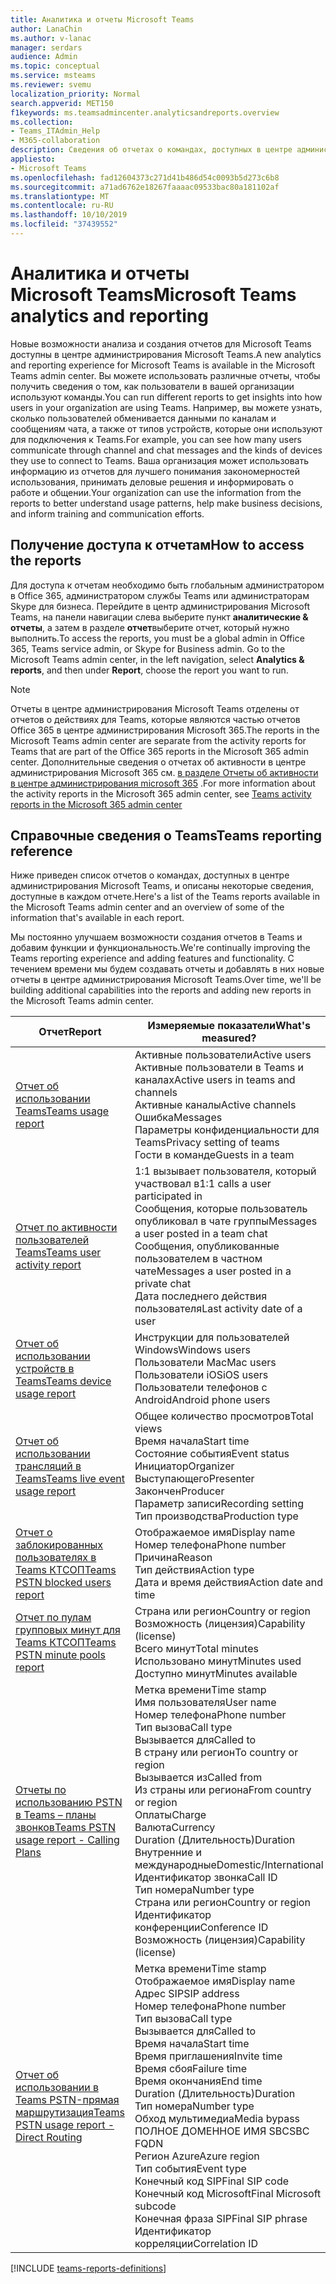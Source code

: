```yaml
---
title: Аналитика и отчеты Microsoft Teams
author: LanaChin
ms.author: v-lanac
manager: serdars
audience: Admin
ms.topic: conceptual
ms.service: msteams
ms.reviewer: svemu
localization_priority: Normal
search.appverid: MET150
f1keywords: ms.teamsadmincenter.analyticsandreports.overview
ms.collection:
- Teams_ITAdmin_Help
- M365-collaboration
description: Сведения об отчетах о командах, доступных в центре администрирования Microsoft Teams.
appliesto:
- Microsoft Teams
ms.openlocfilehash: fad12604373c271d41b486d54c0093b5d273c6b8
ms.sourcegitcommit: a71ad6762e18267faaaac09533bac80a181102af
ms.translationtype: MT
ms.contentlocale: ru-RU
ms.lasthandoff: 10/10/2019
ms.locfileid: "37439552"
---
```

# <a name="microsoft-teams-analytics-and-reporting"></a><span data-ttu-id="18d13-103">Аналитика и отчеты Microsoft Teams</span><span class="sxs-lookup"><span data-stu-id="18d13-103">Microsoft Teams analytics and reporting</span></span>

<span data-ttu-id="18d13-104">Новые возможности анализа и создания отчетов для Microsoft Teams доступны в центре администрирования Microsoft Teams.</span><span class="sxs-lookup"><span data-stu-id="18d13-104">A new analytics and reporting experience for Microsoft Teams is available in the Microsoft Teams admin center.</span></span> <span data-ttu-id="18d13-105">Вы можете использовать различные отчеты, чтобы получить сведения о том, как пользователи в вашей организации используют команды.</span><span class="sxs-lookup"><span data-stu-id="18d13-105">You can run different reports to get insights into how users in your organization are using Teams.</span></span> <span data-ttu-id="18d13-106">Например, вы можете узнать, сколько пользователей обменивается данными по каналам и сообщениям чата, а также от типов устройств, которые они используют для подключения к Teams.</span><span class="sxs-lookup"><span data-stu-id="18d13-106">For example, you can see how many users communicate through channel and chat messages and the kinds of devices they use to connect to Teams.</span></span> <span data-ttu-id="18d13-107">Ваша организация может использовать информацию из отчетов для лучшего понимания закономерностей использования, принимать деловые решения и информировать о работе и общении.</span><span class="sxs-lookup"><span data-stu-id="18d13-107">Your organization can use the information from the reports to better understand usage patterns, help make business decisions, and inform training and communication efforts.</span></span>

## <a name="how-to-access-the-reports"></a><span data-ttu-id="18d13-108">Получение доступа к отчетам</span><span class="sxs-lookup"><span data-stu-id="18d13-108">How to access the reports</span></span>

<span data-ttu-id="18d13-109">Для доступа к отчетам необходимо быть глобальным администратором в Office 365, администратором службы Teams или администраторам Skype для бизнеса.  Перейдите в центр администрирования Microsoft Teams, на панели навигации слева выберите пункт **аналитические & отчеты**, а затем в разделе **отчет**выберите отчет, который нужно выполнить.</span><span class="sxs-lookup"><span data-stu-id="18d13-109">To access the reports, you must be a global admin in Office 365, Teams service admin, or Skype for Business admin.  Go to the Microsoft Teams admin center, in the left navigation, select **Analytics & reports**, and then under **Report**, choose the report you want to run.</span></span>

> [!NOTE]
> <span data-ttu-id="18d13-110">Отчеты в центре администрирования Microsoft Teams отделены от отчетов о действиях для Teams, которые являются частью отчетов Office 365 в центре администрирования Microsoft 365.</span><span class="sxs-lookup"><span data-stu-id="18d13-110">The reports in the Microsoft Teams admin center are separate from the activity reports for Teams that are part of the Office 365 reports in the Microsoft 365 admin center.</span></span> <span data-ttu-id="18d13-111">Дополнительные сведения о отчетах об активности в центре администрирования Microsoft 365 см. [в разделе Отчеты об активности в центре администрирования microsoft 365](../teams-activity-reports.md) .</span><span class="sxs-lookup"><span data-stu-id="18d13-111">For more information about the activity reports in the Microsoft 365 admin center, see [Teams activity reports in the Microsoft 365 admin center](../teams-activity-reports.md)</span></span>

## <a name="teams-reporting-reference"></a><span data-ttu-id="18d13-112">Справочные сведения о Teams</span><span class="sxs-lookup"><span data-stu-id="18d13-112">Teams reporting reference</span></span>

<span data-ttu-id="18d13-113">Ниже приведен список отчетов о командах, доступных в центре администрирования Microsoft Teams, и описаны некоторые сведения, доступные в каждом отчете.</span><span class="sxs-lookup"><span data-stu-id="18d13-113">Here's a list of the Teams reports available in the Microsoft Teams admin center and an overview of some of the information that's available in each report.</span></span>

<span data-ttu-id="18d13-114">Мы постоянно улучшаем возможности создания отчетов в Teams и добавим функции и функциональность.</span><span class="sxs-lookup"><span data-stu-id="18d13-114">We're continually improving the Teams reporting experience and adding features and functionality.</span></span> <span data-ttu-id="18d13-115">С течением времени мы будем создавать отчеты и добавлять в них новые отчеты в центре администрирования Microsoft Teams.</span><span class="sxs-lookup"><span data-stu-id="18d13-115">Over time, we'll be building additional capabilities into the reports and adding new reports in the Microsoft Teams admin center.</span></span>

|<span data-ttu-id="18d13-116">Отчет</span><span class="sxs-lookup"><span data-stu-id="18d13-116">Report</span></span>  |<span data-ttu-id="18d13-117">Измеряемые показатели</span><span class="sxs-lookup"><span data-stu-id="18d13-117">What's measured?</span></span> |
|---------|---------|
|[<span data-ttu-id="18d13-118">Отчет об использовании Teams</span><span class="sxs-lookup"><span data-stu-id="18d13-118">Teams usage report</span></span>](teams-usage-report.md)  |  <span data-ttu-id="18d13-119">Активные пользователи</span><span class="sxs-lookup"><span data-stu-id="18d13-119">Active users</span></span><br/><span data-ttu-id="18d13-120">Активные пользователи в Teams и каналах</span><span class="sxs-lookup"><span data-stu-id="18d13-120">Active users in teams and channels</span></span><br/><span data-ttu-id="18d13-121">Активные каналы</span><span class="sxs-lookup"><span data-stu-id="18d13-121">Active channels</span></span><br/><span data-ttu-id="18d13-122">Ошибка</span><span class="sxs-lookup"><span data-stu-id="18d13-122">Messages</span></span><br/><span data-ttu-id="18d13-123">Параметры конфиденциальности для Teams</span><span class="sxs-lookup"><span data-stu-id="18d13-123">Privacy setting of  teams</span></span><br/><span data-ttu-id="18d13-124">Гости в команде</span><span class="sxs-lookup"><span data-stu-id="18d13-124">Guests in a team</span></span>   |
|[<span data-ttu-id="18d13-125">Отчет по активности пользователей Teams</span><span class="sxs-lookup"><span data-stu-id="18d13-125">Teams user activity report</span></span>](user-activity-report.md)  |  <span data-ttu-id="18d13-126">1:1 вызывает пользователя, который участвовал в</span><span class="sxs-lookup"><span data-stu-id="18d13-126">1:1 calls a user participated in</span></span><br/><span data-ttu-id="18d13-127">Сообщения, которые пользователь опубликовал в чате группы</span><span class="sxs-lookup"><span data-stu-id="18d13-127">Messages a user posted in a team chat</span></span><br/><span data-ttu-id="18d13-128">Сообщения, опубликованные пользователем в частном чате</span><span class="sxs-lookup"><span data-stu-id="18d13-128">Messages a user posted in a private chat</span></span><br/><span data-ttu-id="18d13-129">Дата последнего действия пользователя</span><span class="sxs-lookup"><span data-stu-id="18d13-129">Last activity date of a user</span></span>     |
|[<span data-ttu-id="18d13-130">Отчет об использовании устройств в Teams</span><span class="sxs-lookup"><span data-stu-id="18d13-130">Teams device usage report</span></span>](device-usage-report.md)   |  <span data-ttu-id="18d13-131">Инструкции для пользователей Windows</span><span class="sxs-lookup"><span data-stu-id="18d13-131">Windows users</span></span><br/><span data-ttu-id="18d13-132">Пользователи Mac</span><span class="sxs-lookup"><span data-stu-id="18d13-132">Mac users</span></span><br/><span data-ttu-id="18d13-133">Пользователи iOS</span><span class="sxs-lookup"><span data-stu-id="18d13-133">iOS users</span></span><br/><span data-ttu-id="18d13-134">Пользователи телефонов с Android</span><span class="sxs-lookup"><span data-stu-id="18d13-134">Android phone users</span></span>     |
|[<span data-ttu-id="18d13-135">Отчет об использовании трансляций в Teams</span><span class="sxs-lookup"><span data-stu-id="18d13-135">Teams live event usage report</span></span>](teams-live-event-usage-report.md)   |  <span data-ttu-id="18d13-136">Общее количество просмотров</span><span class="sxs-lookup"><span data-stu-id="18d13-136">Total views</span></span><br><span data-ttu-id="18d13-137">Время начала</span><span class="sxs-lookup"><span data-stu-id="18d13-137">Start time</span></span><br><span data-ttu-id="18d13-138">Состояние события</span><span class="sxs-lookup"><span data-stu-id="18d13-138">Event status</span></span><br><span data-ttu-id="18d13-139">Инициатор</span><span class="sxs-lookup"><span data-stu-id="18d13-139">Organizer</span></span><br><span data-ttu-id="18d13-140">Выступающего</span><span class="sxs-lookup"><span data-stu-id="18d13-140">Presenter</span></span><br><span data-ttu-id="18d13-141">Закончен</span><span class="sxs-lookup"><span data-stu-id="18d13-141">Producer</span></span><br><span data-ttu-id="18d13-142">Параметр записи</span><span class="sxs-lookup"><span data-stu-id="18d13-142">Recording setting</span></span><br><span data-ttu-id="18d13-143">Тип производства</span><span class="sxs-lookup"><span data-stu-id="18d13-143">Production type</span></span>    |
|[<span data-ttu-id="18d13-144">Отчет о заблокированных пользователях в Teams КТСОП</span><span class="sxs-lookup"><span data-stu-id="18d13-144">Teams PSTN blocked users report</span></span>](pstn-blocked-users-report.md)   |  <span data-ttu-id="18d13-145">Отображаемое имя</span><span class="sxs-lookup"><span data-stu-id="18d13-145">Display name</span></span><br><span data-ttu-id="18d13-146">Номер телефона</span><span class="sxs-lookup"><span data-stu-id="18d13-146">Phone number</span></span><br><span data-ttu-id="18d13-147">Причина</span><span class="sxs-lookup"><span data-stu-id="18d13-147">Reason</span></span><br><span data-ttu-id="18d13-148">Тип действия</span><span class="sxs-lookup"><span data-stu-id="18d13-148">Action type</span></span><br><span data-ttu-id="18d13-149">Дата и время действия</span><span class="sxs-lookup"><span data-stu-id="18d13-149">Action date and time</span></span>   |
|[<span data-ttu-id="18d13-150">Отчет по пулам групповых минут для Teams КТСОП</span><span class="sxs-lookup"><span data-stu-id="18d13-150">Teams PSTN minute pools report</span></span>](pstn-minute-pools-report.md) |  <span data-ttu-id="18d13-151">Страна или регион</span><span class="sxs-lookup"><span data-stu-id="18d13-151">Country or region</span></span><br><span data-ttu-id="18d13-152">Возможность (лицензия)</span><span class="sxs-lookup"><span data-stu-id="18d13-152">Capability (license)</span></span> <br><span data-ttu-id="18d13-153">Всего минут</span><span class="sxs-lookup"><span data-stu-id="18d13-153">Total minutes</span></span><br><span data-ttu-id="18d13-154">Использовано минут</span><span class="sxs-lookup"><span data-stu-id="18d13-154">Minutes used</span></span><br><span data-ttu-id="18d13-155">Доступно минут</span><span class="sxs-lookup"><span data-stu-id="18d13-155">Minutes available</span></span>|
|[<span data-ttu-id="18d13-156">Отчеты по использованию PSTN в Teams – планы звонков</span><span class="sxs-lookup"><span data-stu-id="18d13-156">Teams PSTN usage report - Calling Plans</span></span>](pstn-usage-report.md#calling-plans)|  <span data-ttu-id="18d13-157">Метка времени</span><span class="sxs-lookup"><span data-stu-id="18d13-157">Time stamp</span></span><br><span data-ttu-id="18d13-158">Имя пользователя</span><span class="sxs-lookup"><span data-stu-id="18d13-158">User name</span></span><br><span data-ttu-id="18d13-159">Номер телефона</span><span class="sxs-lookup"><span data-stu-id="18d13-159">Phone number</span></span><br><span data-ttu-id="18d13-160">Тип вызова</span><span class="sxs-lookup"><span data-stu-id="18d13-160">Call type</span></span> <br><span data-ttu-id="18d13-161">Вызывается для</span><span class="sxs-lookup"><span data-stu-id="18d13-161">Called to</span></span><br><span data-ttu-id="18d13-162">В страну или регион</span><span class="sxs-lookup"><span data-stu-id="18d13-162">To country or region</span></span> <br><span data-ttu-id="18d13-163">Вызывается из</span><span class="sxs-lookup"><span data-stu-id="18d13-163">Called from</span></span> <br><span data-ttu-id="18d13-164">Из страны или региона</span><span class="sxs-lookup"><span data-stu-id="18d13-164">From country or region</span></span><br><span data-ttu-id="18d13-165">Оплаты</span><span class="sxs-lookup"><span data-stu-id="18d13-165">Charge</span></span><br><span data-ttu-id="18d13-166">Валюта</span><span class="sxs-lookup"><span data-stu-id="18d13-166">Currency</span></span><br><span data-ttu-id="18d13-167">Duration (Длительность)</span><span class="sxs-lookup"><span data-stu-id="18d13-167">Duration</span></span><br><span data-ttu-id="18d13-168">Внутренние и международные</span><span class="sxs-lookup"><span data-stu-id="18d13-168">Domestic/International</span></span><br><span data-ttu-id="18d13-169">Идентификатор звонка</span><span class="sxs-lookup"><span data-stu-id="18d13-169">Call ID</span></span><br><span data-ttu-id="18d13-170">Тип номера</span><span class="sxs-lookup"><span data-stu-id="18d13-170">Number type</span></span><br><span data-ttu-id="18d13-171">Страна или регион</span><span class="sxs-lookup"><span data-stu-id="18d13-171">Country or region</span></span><br><span data-ttu-id="18d13-172">Идентификатор конференции</span><span class="sxs-lookup"><span data-stu-id="18d13-172">Conference ID</span></span><br><span data-ttu-id="18d13-173">Возможность (лицензия)</span><span class="sxs-lookup"><span data-stu-id="18d13-173">Capability (license)</span></span>|
|[<span data-ttu-id="18d13-174">Отчет об использовании в Teams PSTN-прямая маршрутизация</span><span class="sxs-lookup"><span data-stu-id="18d13-174">Teams PSTN usage report - Direct Routing</span></span>](pstn-usage-report.md#direct-routing)  |  <span data-ttu-id="18d13-175">Метка времени</span><span class="sxs-lookup"><span data-stu-id="18d13-175">Time stamp</span></span><br><span data-ttu-id="18d13-176">Отображаемое имя</span><span class="sxs-lookup"><span data-stu-id="18d13-176">Display name</span></span><br><span data-ttu-id="18d13-177">Адрес SIP</span><span class="sxs-lookup"><span data-stu-id="18d13-177">SIP address</span></span><br><span data-ttu-id="18d13-178">Номер телефона</span><span class="sxs-lookup"><span data-stu-id="18d13-178">Phone number</span></span> <br><span data-ttu-id="18d13-179">Тип вызова</span><span class="sxs-lookup"><span data-stu-id="18d13-179">Call type</span></span><br><span data-ttu-id="18d13-180">Вызывается для</span><span class="sxs-lookup"><span data-stu-id="18d13-180">Called to</span></span><br><span data-ttu-id="18d13-181">Время начала</span><span class="sxs-lookup"><span data-stu-id="18d13-181">Start time</span></span><br><span data-ttu-id="18d13-182">Время приглашения</span><span class="sxs-lookup"><span data-stu-id="18d13-182">Invite time</span></span><br><span data-ttu-id="18d13-183">Время сбоя</span><span class="sxs-lookup"><span data-stu-id="18d13-183">Failure time</span></span><br><span data-ttu-id="18d13-184">Время окончания</span><span class="sxs-lookup"><span data-stu-id="18d13-184">End time</span></span><br><span data-ttu-id="18d13-185">Duration (Длительность)</span><span class="sxs-lookup"><span data-stu-id="18d13-185">Duration</span></span><br><span data-ttu-id="18d13-186">Тип номера</span><span class="sxs-lookup"><span data-stu-id="18d13-186">Number type</span></span><br><span data-ttu-id="18d13-187">Обход мультимедиа</span><span class="sxs-lookup"><span data-stu-id="18d13-187">Media bypass</span></span><br><span data-ttu-id="18d13-188">ПОЛНОЕ ДОМЕННОЕ ИМЯ SBC</span><span class="sxs-lookup"><span data-stu-id="18d13-188">SBC FQDN</span></span><br><span data-ttu-id="18d13-189">Регион Azure</span><span class="sxs-lookup"><span data-stu-id="18d13-189">Azure region</span></span><br><span data-ttu-id="18d13-190">Тип события</span><span class="sxs-lookup"><span data-stu-id="18d13-190">Event type</span></span><br><span data-ttu-id="18d13-191">Конечный код SIP</span><span class="sxs-lookup"><span data-stu-id="18d13-191">Final SIP code</span></span><br><span data-ttu-id="18d13-192">Конечный код Microsoft</span><span class="sxs-lookup"><span data-stu-id="18d13-192">Final Microsoft subcode</span></span><br><span data-ttu-id="18d13-193">Конечная фраза SIP</span><span class="sxs-lookup"><span data-stu-id="18d13-193">Final SIP phrase</span></span><br><span data-ttu-id="18d13-194">Идентификатор корреляции</span><span class="sxs-lookup"><span data-stu-id="18d13-194">Correlation ID</span></span>  |

[!INCLUDE [teams-reports-definitions](../includes/teams-reports-definitions.md)]
